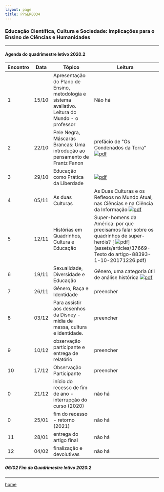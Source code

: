 ```yaml
---
layout: page
title: PPGER0034
---
```

### Educação Científica, Cultura e Sociedade: Implicações para o Ensino de Ciências e Humanidades
---

#### Agenda do quadrimestre letivo 2020.2  

| Encontro | Data  | Tópico | Leitura |
| --- | --- | --- | ---|
| 1| 15/10	| Apresentação do Plano de Ensino, metodologia e sistema avaliativo. Leitura do Mundo - o professor | Não há |
| 2| 22/10	| Pele Negra, Máscaras Brancas: Uma introdução ao pensamento de Frantz Fanon |prefácio de "Os Condenados da Terra" [ ![pdf](/pages/icons16/pdf-icon.png)](/aulas/PPGER0034/textos/PINHEIROEnancib2011b.pdf) |
| 3| 29/10	|	 Educação como Prática da Liberdade | [ ![pdf](/pages/icons16/pdf-icon.png)](/aulas/PPGER0034/textos/PINHEIROEnancib2011b.pdf) |
| 4| 05/11	|	 As duas Culturas | As Duas Culturas e os Reflexos no Mundo Atual, nas Ciências e na Ciência da Informação [ ![pdf](/pages/icons16/pdf-icon.png)](/aulas/PPGER0034/textos/PINHEIROEnancib2011b.pdf) |
| 5| 12/11	|	 Histórias em Quadrinhos, Cultura e Educação | Super-homens da América: por que precisamos falar sobre os quadrinhos de super-heróis? [ ![pdf](/pages/icons16/pdf-icon.png)](assets/articles/37669-Texto do artigo-88393-1-10-20171226.pdf) |
| 6| 19/11	|	Sexualidade, Diversidade e Educação | Gênero, uma categoria útil de análise histórica [ ![pdf](/pages/icons16/pdf-icon.png)](aulas/PPGER0034/textos/Gênero-Joan-Scott.pdf) |
| 7| 26/11	|	 Gênero, Raça e Identidade | preencher |
| 8| 03/12	|	 Para assistir aos desenhos da Disney -  mídia de massa, cultura e identidade. | preencher |
| 9| 10/12	|	 observação participante e entrega de relatório | preencher |
| 10|17/12	|	 Observação Participante | preencher |
| 0 |21/12	| início do recesso de fim de ano - interrupção do curso (2020) | não há |
| 0 |25/01 | fim do recesso - retorno  (2021) | não há |
| 11|28/01	|	 entrega do artigo final | não há |
| 12|04/02	|	 finalização e devolutivas | não há |

#####  06/02		Fim do Quadrimestre letivo 2020.2

---
[home](index.html)
